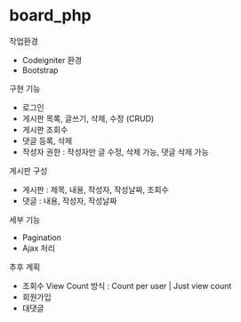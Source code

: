 # board_php

작업환경
- Codeigniter 환경
- Bootstrap

구현 기능
- 로그인
- 게시판 목록, 글쓰기, 삭제, 수정 (CRUD)
- 게시판 조회수
- 댓글 등록, 삭제
- 작성자 권한 : 작성자만 글 수정, 삭제 가능, 댓글 삭제 가능

게시판 구성
- 게시판 : 제목, 내용, 작성자, 작성날짜, 조회수
- 댓글 : 내용, 작성자, 작성날짜


세부 기능
- Pagination
- Ajax 처리

추후 계획
- 조회수 View Count 방식
	: Count per user | Just view count
- 회원가입 
- 대댓글
